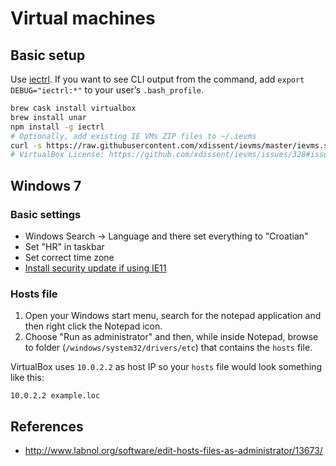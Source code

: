 # Virtual machines

## Basic setup

Use [iectrl](http://xdissent.github.io/iectrl/). If you want to see CLI output from the command, add `export DEBUG="iectrl:*"` to your user’s `.bash_profile`.

```sh
brew cask install virtualbox
brew install unar
npm install -g iectrl
# Optionally, add existing IE VMs ZIP files to ~/.ievms
curl -s https://raw.githubusercontent.com/xdissent/ievms/master/ievms.sh | env IEVMS_VERSIONS="9 10 EDGE" bash
# VirtualBox License: https://github.com/xdissent/ievms/issues/328#issuecomment-393738851
```

## Windows 7

### Basic settings

* Windows Search → Language and there set everything to "Croatian"
* Set "HR" in taskbar
* Set correct time zone
* [Install security update if using IE11](https://github.com/xdissent/ievms/issues/246#issuecomment-69385014)

### Hosts file

1. Open your Windows start menu, search for the notepad application and then right click the Notepad icon.
1. Choose "Run as administrator" and then, while inside Notepad, browse to folder (`/windows/system32/drivers/etc`) that contains the `hosts` file.

VirtualBox uses `10.0.2.2` as host IP so your `hosts` file would look something like this:

```
10.0.2.2 example.loc
```

## References

* http://www.labnol.org/software/edit-hosts-files-as-administrator/13673/
